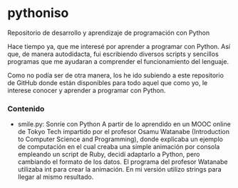 # pythoniso
Repositorio de desarrollo y aprendizaje de programación con Python

Hace tiempo ya, que me interesé por aprender a programar con Python. Así que, de manera autodidacta, fui escribiendo diversos scripts y sencillos programas que me ayudaran a comprender el funcionamiento del lenguaje.

Como no podía ser de otra manera, los he ido subiendo a este repositorio de GitHub donde están disponibles para todo aquel que como yo, le interese conocer y aprender a programar con Python.

### Contenido

- smile.py: Sonríe con Python
A partir de lo aprendido en un MOOC online de Tokyo Tech impartido por el profesor Osamu Watanabe (Introduction to Computer Science and Programming), donde explicaba un ejemplo de computación en el cual creaba una simple animación por consola empleando un script de Ruby, decidí adaptarlo a Python, pero cambiando el formato de los datos. El programa del profesor Watanabe utilizaba int para crear la animación. En mi versión utilizo strings para llegar al mismo resultado.

